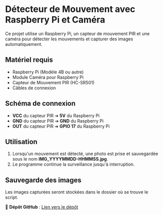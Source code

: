 # Détecteur de Mouvement avec Raspberry Pi et Caméra

Ce projet utilise un Raspberry Pi, un capteur de mouvement PIR et une caméra pour détecter les mouvements et capturer des images automatiquement.

## Matériel requis
- Raspberry Pi (Modèle 4B ou autre)
- Module Caméra pour Raspberry Pi
- Capteur de Mouvement PIR (HC-SR501)
- Câbles de connexion

## Schéma de connexion
- **VCC** du capteur PIR ➔ **5V** du Raspberry Pi
- **GND** du capteur PIR ➔ **GND** du Raspberry Pi
- **OUT** du capteur PIR ➔ **GPIO 17** du Raspberry Pi

## Utilisation
1. Lorsqu'un mouvement est détecté, une photo est prise et sauvegardée sous le nom **IMG_YYYYMMDD-HHMMSS.jpg**.
2. Le programme continue la surveillance jusqu'à interruption.

## Sauvegarde des images
Les images capturées seront stockées dans le dossier où se trouve le script.

📂 **Dépôt GitHub** : [Lien vers le dépôt](https://github.com/TonNomGitHub/detecteur_mouvement_rpi)

